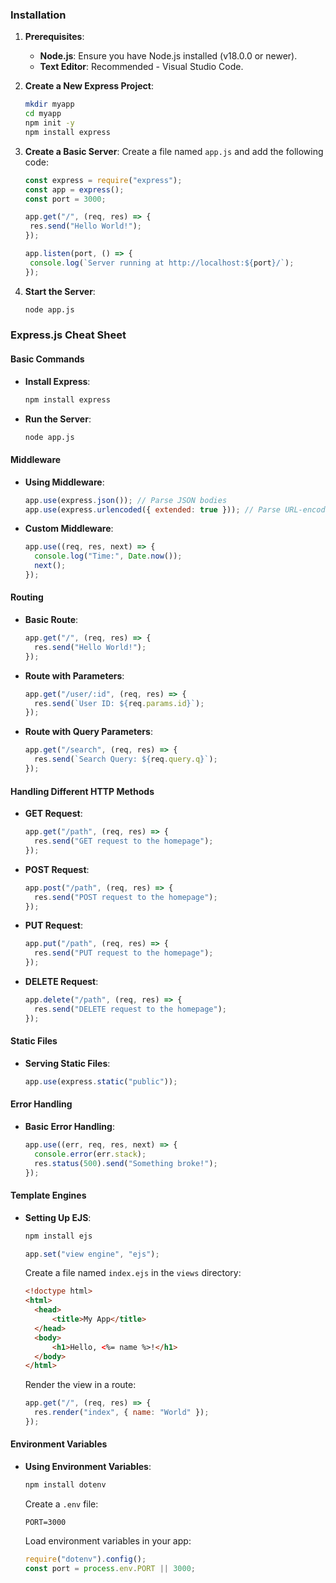 ### Installation

1. **Prerequisites**:

   - **Node.js**: Ensure you have Node.js installed (v18.0.0 or newer).
   - **Text Editor**: Recommended - Visual Studio Code.

2. **Create a New Express Project**:

   ```bash
   mkdir myapp
   cd myapp
   npm init -y
   npm install express
   ```

3. **Create a Basic Server**:
   Create a file named `app.js` and add the following code:

   ```javascript
   const express = require("express");
   const app = express();
   const port = 3000;

   app.get("/", (req, res) => {
   	res.send("Hello World!");
   });

   app.listen(port, () => {
   	console.log(`Server running at http://localhost:${port}/`);
   });
   ```

4. **Start the Server**:
   ```bash
   node app.js
   ```

### Express.js Cheat Sheet

#### Basic Commands

- **Install Express**:
  ```bash
  npm install express
  ```
- **Run the Server**:
  ```bash
  node app.js
  ```

#### Middleware

- **Using Middleware**:

  ```javascript
  app.use(express.json()); // Parse JSON bodies
  app.use(express.urlencoded({ extended: true })); // Parse URL-encoded bodies
  ```

- **Custom Middleware**:
  ```javascript
  app.use((req, res, next) => {
  	console.log("Time:", Date.now());
  	next();
  });
  ```

#### Routing

- **Basic Route**:

  ```javascript
  app.get("/", (req, res) => {
  	res.send("Hello World!");
  });
  ```

- **Route with Parameters**:

  ```javascript
  app.get("/user/:id", (req, res) => {
  	res.send(`User ID: ${req.params.id}`);
  });
  ```

- **Route with Query Parameters**:
  ```javascript
  app.get("/search", (req, res) => {
  	res.send(`Search Query: ${req.query.q}`);
  });
  ```

#### Handling Different HTTP Methods

- **GET Request**:

  ```javascript
  app.get("/path", (req, res) => {
  	res.send("GET request to the homepage");
  });
  ```

- **POST Request**:

  ```javascript
  app.post("/path", (req, res) => {
  	res.send("POST request to the homepage");
  });
  ```

- **PUT Request**:

  ```javascript
  app.put("/path", (req, res) => {
  	res.send("PUT request to the homepage");
  });
  ```

- **DELETE Request**:
  ```javascript
  app.delete("/path", (req, res) => {
  	res.send("DELETE request to the homepage");
  });
  ```

#### Static Files

- **Serving Static Files**:
  ```javascript
  app.use(express.static("public"));
  ```

#### Error Handling

- **Basic Error Handling**:
  ```javascript
  app.use((err, req, res, next) => {
  	console.error(err.stack);
  	res.status(500).send("Something broke!");
  });
  ```

#### Template Engines

- **Setting Up EJS**:

  ```bash
  npm install ejs
  ```

  ```javascript
  app.set("view engine", "ejs");
  ```

  Create a file named `index.ejs` in the `views` directory:

  ```html
  <!doctype html>
  <html>
  	<head>
  		<title>My App</title>
  	</head>
  	<body>
  		<h1>Hello, <%= name %>!</h1>
  	</body>
  </html>
  ```

  Render the view in a route:

  ```javascript
  app.get("/", (req, res) => {
  	res.render("index", { name: "World" });
  });
  ```

#### Environment Variables

- **Using Environment Variables**:

  ```bash
  npm install dotenv
  ```

  Create a `.env` file:

  ```env
  PORT=3000
  ```

  Load environment variables in your app:

  ```javascript
  require("dotenv").config();
  const port = process.env.PORT || 3000;
  ```
